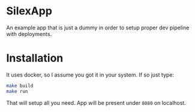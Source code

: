 # SilexApp

An example app that is just a dummy in order to setup proper dev pipeline with deployments.

# Installation

It uses docker, so I assume you got it in your system. If so just type:

```sh
make build
make run
```

That will setup all you need. App will be present under `8080` on localhost.
